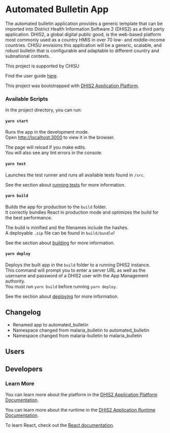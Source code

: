 # Automated Bulletin App

The automated bulletin application provides a generic template that can be imported into District Health Information Software 2 (DHIS2) as a third party application. DHIS2, a global digital public good, is the web-based platform most commonly used as a country HMIS in over 70 low- and middle-income countries. CHISU envisions this application will be a generic, scalable, and robust bulletin that is configurable and adaptable to different country and subnational contexts.

This project is supported by CHISU 

Find the user guide [here](./user_guide_v1.pdf).

This project was bootstrapped with [DHIS2 Application Platform](https://github.com/dhis2/app-platform).

### Available Scripts

In the project directory, you can run:

#### `yarn start`

Runs the app in the development mode.<br />
Open [http://localhost:3000](http://localhost:3000) to view it in the browser.

The page will reload if you make edits.<br />
You will also see any lint errors in the console.

#### `yarn test`

Launches the test runner and runs all available tests found in `/src`.<br />

See the section about [running tests](https://platform.dhis2.nu/#/scripts/test) for more information.

#### `yarn build`

Builds the app for production to the `build` folder.<br />
It correctly bundles React in production mode and optimizes the build for the best performance.

The build is minified and the filenames include the hashes.<br />
A deployable `.zip` file can be found in `build/bundle`!

See the section about [building](https://platform.dhis2.nu/#/scripts/build) for more information.

#### `yarn deploy`

Deploys the built app in the `build` folder to a running DHIS2 instance.<br />
This command will prompt you to enter a server URL as well as the username and password of a DHIS2 user with the App Management authority.<br/>
You must run `yarn build` before running `yarn deploy`.<br />

See the section about [deploying](https://platform.dhis2.nu/#/scripts/deploy) for more information.

## Changelog
- Renamed app to automated_bulletin
- Namespace changed from malaria_bulletin to automated_bulletin
- Namespace changed from malaria-bulletin to malaria_bulletin

## Users

## Developers

### Learn More

You can learn more about the platform in the [DHIS2 Application Platform Documentation](https://platform.dhis2.nu/).

You can learn more about the runtime in the [DHIS2 Application Runtime Documentation](https://runtime.dhis2.nu/).

To learn React, check out the [React documentation](https://reactjs.org/).
